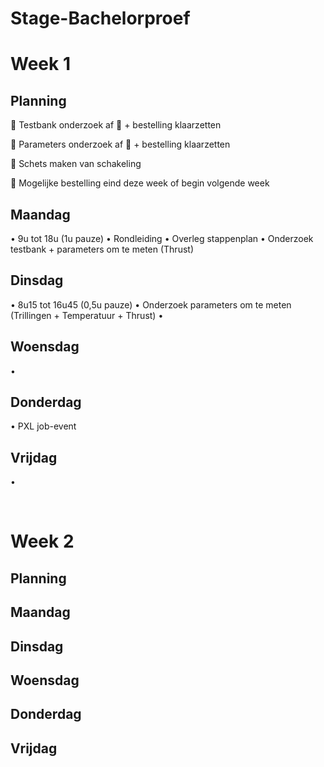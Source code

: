 # Stage-Bachelorproef

# Week 1
## Planning
	Testbank onderzoek af 
	+ bestelling klaarzetten

	Parameters onderzoek af 
	+ bestelling klaarzetten

	Schets maken van schakeling

	Mogelijke bestelling eind deze week of begin volgende week
## Maandag
•	9u tot 18u (1u pauze)
•	Rondleiding
•	Overleg stappenplan
•	Onderzoek testbank + parameters om te meten (Thrust)
## Dinsdag
•	8u15 tot 16u45 (0,5u pauze)
•	Onderzoek parameters om te meten (Trillingen + Temperatuur + Thrust)
•	
## Woensdag
•	
## Donderdag
•	PXL job-event
## Vrijdag
•	

 
# Week 2
## Planning

## Maandag

## Dinsdag

## Woensdag

## Donderdag

## Vrijdag
